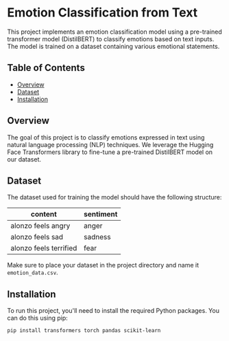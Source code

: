 # Emotion Classification from Text

This project implements an emotion classification model using a pre-trained transformer model (DistilBERT) to classify emotions based on text inputs. The model is trained on a dataset containing various emotional statements.

## Table of Contents

- [Overview](#overview)
- [Dataset](#dataset)
- [Installation](#installation)

## Overview

The goal of this project is to classify emotions expressed in text using natural language processing (NLP) techniques. We leverage the Hugging Face Transformers library to fine-tune a pre-trained DistilBERT model on our dataset.

## Dataset

The dataset used for training the model should have the following structure:

| content                        | sentiment |
|--------------------------------|-----------|
| alonzo feels angry             | anger     |
| alonzo feels sad               | sadness   |
| alonzo feels terrified          | fear      |

Make sure to place your dataset in the project directory and name it `emotion_data.csv`.

## Installation

To run this project, you'll need to install the required Python packages. You can do this using pip:

```bash
pip install transformers torch pandas scikit-learn
